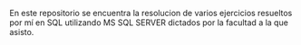 En este repositorio se encuentra la resolucion de varios ejercicios resueltos por mí en SQL utilizando MS SQL SERVER dictados por la facultad a la que asisto.
